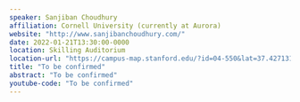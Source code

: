 ```yaml
---
speaker: Sanjiban Choudhury
affiliation: Cornell University (currently at Aurora)
website: "http://www.sanjibanchoudhury.com/"
date: 2022-01-21T13:30:00-0000
location: Skilling Auditorium
location-url: "https://campus-map.stanford.edu/?id=04-550&lat=37.42713104&lng=-122.17284632&zoom=17&srch=Skilling%20Auditorium"
title: "To be confirmed"
abstract: "To be confirmed"
youtube-code: "To be confirmed"
---
```

